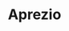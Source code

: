 ---
title: "Aprezio"
url: /santo-domingo-este/aprezio-avenida-profesor-simon-orozco/
shop: supermercado
---